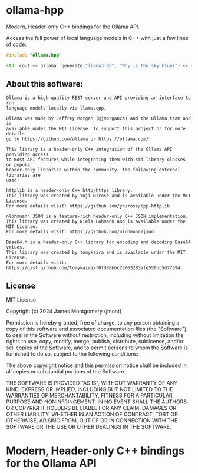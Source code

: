 # ollama-hpp
Modern, Header-only C++ bindings for the Ollama API.

Access the full power of local language models in C++ with just a few lines of code:

```C++
#include "ollama.hpp"

std::cout << ollama::generate("llama3:8b", "Why is the sky blue?") << std::endl
```

## About this software:

    Ollama is a high-quality REST server and API providing an interface to run
    language models locally via llama.cpp.

    Ollama was made by Jeffrey Morgan (@jmorganca) and the Ollama team and is 
    available under the MIT License. To support this project or for more details
    go to https://github.com/ollama or https://ollama.com/. 

    This library is a header-only C++ integration of the Ollama API providing access
    to most API features while integrating them with std library classes or popular
    header-only libraries within the community. The following external libraries are 
    used:

    httplib is a header-only C++ http/https library.
    This library was created by Yuji Hirose and is available under the MIT License.
    For more details visit: https://github.com/yhirose/cpp-httplib

    nlohmnann JSON is a feature-rich header-only C++ JSON implementation.
    This library was created by Niels Lohmann and is available under the MIT License.
    For more details visit: https://github.com/nlohmann/json

    Base64.h is a header-only C++ library for encoding and decoding Base64 values.
    This library was created by tomykaira and is available under the MIT License.
    For more details visit: 
    https://gist.github.com/tomykaira/f0fd86b6c73063283afe550bc5d77594

## License
MIT License

Copyright (c) 2024 James Montgomery (jmont)

Permission is hereby granted, free of charge, to any person obtaining a copy
of this software and associated documentation files (the "Software"), to deal
in the Software without restriction, including without limitation the rights
to use, copy, modify, merge, publish, distribute, sublicense, and/or sell
copies of the Software, and to permit persons to whom the Software is
furnished to do so, subject to the following conditions:

The above copyright notice and this permission notice shall be included in all
copies or substantial portions of the Software.

THE SOFTWARE IS PROVIDED "AS IS", WITHOUT WARRANTY OF ANY KIND, EXPRESS OR
IMPLIED, INCLUDING BUT NOT LIMITED TO THE WARRANTIES OF MERCHANTABILITY,
FITNESS FOR A PARTICULAR PURPOSE AND NONINFRINGEMENT. IN NO EVENT SHALL THE
AUTHORS OR COPYRIGHT HOLDERS BE LIABLE FOR ANY CLAIM, DAMAGES OR OTHER
LIABILITY, WHETHER IN AN ACTION OF CONTRACT, TORT OR OTHERWISE, ARISING FROM,
OUT OF OR IN CONNECTION WITH THE SOFTWARE OR THE USE OR OTHER DEALINGS IN THE
SOFTWARE.


# Modern, Header-only C++ bindings for the Ollama API

